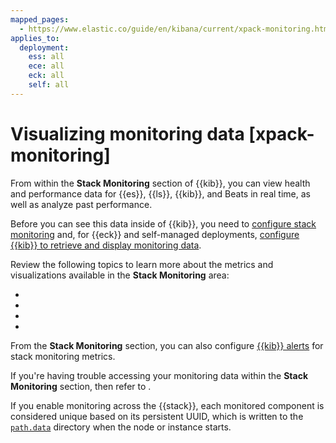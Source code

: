 ```yaml
---
mapped_pages:
  - https://www.elastic.co/guide/en/kibana/current/xpack-monitoring.html
applies_to:
  deployment:
    ess: all
    ece: all
    eck: all
    self: all
---
```


# Visualizing monitoring data [xpack-monitoring]

From within the **Stack Monitoring** section of {{kib}}, you can view health and performance data for {{es}}, {{ls}}, {{kib}}, and Beats in real time, as well as analyze past performance.

Before you can see this data inside of {{kib}}, you need to [configure stack monitoring](/deploy-manage/monitor/stack-monitoring.md) and, for {{eck}} and self-managed deployments, [configure {{kib}} to retrieve and display monitoring data](/deploy-manage/monitor/stack-monitoring/kibana-monitoring-data.md).

Review the following topics to learn more about the metrics and visualizations available in the **Stack Monitoring** area:

* [](/deploy-manage/monitor/monitoring-data/elasticsearch-metrics.md)
* [](/deploy-manage/monitor/monitoring-data/kibana-page.md)
* [](/deploy-manage/monitor/monitoring-data/beats-page.md)
* [](/deploy-manage/monitor/monitoring-data/logstash-page.md)

From the **Stack Monitoring** section, you can also configure [{{kib}} alerts](/deploy-manage/monitor/monitoring-data/configure-stack-monitoring-alerts.md) for stack monitoring metrics.

If you're having trouble accessing your monitoring data within the **Stack Monitoring** section, then refer to [](/deploy-manage/monitor/monitoring-data/monitor-troubleshooting.md).

If you enable monitoring across the {{stack}}, each monitored component is considered unique based on its persistent UUID, which is written to the [`path.data`](kibana://reference/configuration-reference/general-settings.md#path-data) directory when the node or instance starts.


